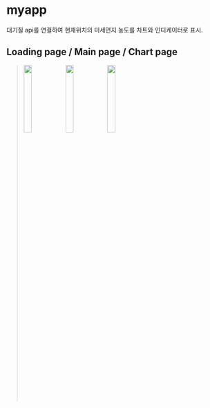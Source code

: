 # myapp

대기질 api를 연결하여 현재위치의 미세먼지 농도를 차트와 인디케이터로 표시.

## Loading page /  Main page / Chart page
><img width='20%' src="https://user-images.githubusercontent.com/102535447/205227629-d17f8d9d-5649-4573-aa11-ae09a43c3575.png">
><img width='20%' src="https://user-images.githubusercontent.com/102535447/205227639-123332b3-7009-42ed-9a89-3b4d0981a19a.png">
><img width='20%' src="https://user-images.githubusercontent.com/102535447/205227646-b7e5024d-877a-4725-b10f-8cb4e949a7e7.png">
